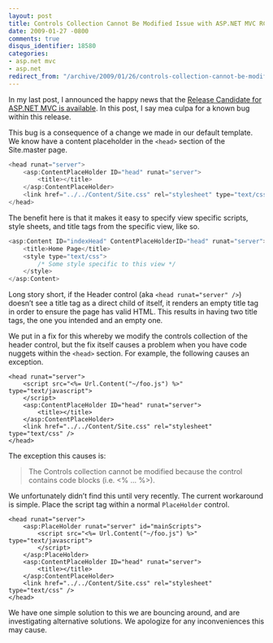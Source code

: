 ```yaml
---
layout: post
title: Controls Collection Cannot Be Modified Issue with ASP.NET MVC RC1
date: 2009-01-27 -0800
comments: true
disqus_identifier: 18580
categories:
- asp.net mvc
- asp.net
redirect_from: "/archive/2009/01/26/controls-collection-cannot-be-modified-issue-with-asp.net-mvc-rc1.aspx/"
---
```


In my last post, I announced the happy news that the [Release Candidate
for ASP.NET MVC is
available](http://haacked.com/archive/2009/01/27/aspnetmvc-release-candidate.aspx "ASP.NET MVC Release Candidate").
In this post, I say mea culpa for a known bug within this release.

This bug is a consequence of a change we made in our default template.
We know have a content placeholder in the `<head>` section of the
Site.master page.

```csharp
<head runat="server">
    <asp:ContentPlaceHolder ID="head" runat="server">
        <title></title>
    </asp:ContentPlaceHolder>
    <link href="../../Content/Site.css" rel="stylesheet" type="text/css" />
</head>
```

The benefit here is that it makes it easy to specify view specific
scripts, style sheets, and title tags from the specific view, like so.

```csharp
<asp:Content ID="indexHead" ContentPlaceHolderID="head" runat="server">
    <title>Home Page</title>
    <style type="text/css">
        /* Some style specific to this view */
    </style>
</asp:Content>
```

Long story short, if the Header control (aka `<head runat="server" />`)
doesn’t see a title tag as a direct child of itself, it renders an empty
title tag in order to ensure the page has valid HTML. This results in
having two title tags, the one you intended and an empty one.

We put in a fix for this whereby we modify the controls collection of
the header control, but the fix itself causes a problem when you have
code nuggets within the `<head>` section. For example, the following
causes an exception.

```aspx-cs
<head runat="server">
    <script src="<%= Url.Content("~/foo.js") %>" type="text/javascript">
    </script>
    <asp:ContentPlaceHolder ID="head" runat="server">
        <title></title>
    </asp:ContentPlaceHolder>
    <link href="../../Content/Site.css" rel="stylesheet" type="text/css" />
</head>
```

The exception this causes is:

> The Controls collection cannot be modified because the control
> contains code blocks (i.e. \<% ... %\>).

We unfortunately didn’t find this until very recently. The current
workaround is simple. Place the script tag within a normal `PlaceHolder`
control.

```aspx-cs
<head runat="server">
    <asp:PlaceHolder runat="server" id="mainScripts">
        <script src="<%= Url.Content("~/foo.js") %>" type="text/javascript">
        </script>
    </asp:PlaceHolder>
    <asp:ContentPlaceHolder ID="head" runat="server">
        <title></title>
    </asp:ContentPlaceHolder>
    <link href="../../Content/Site.css" rel="stylesheet" type="text/css" />
</head>
```

We have one simple solution to this we are bouncing around, and are
investigating alternative solutions. We apologize for any inconveniences
this may cause.

